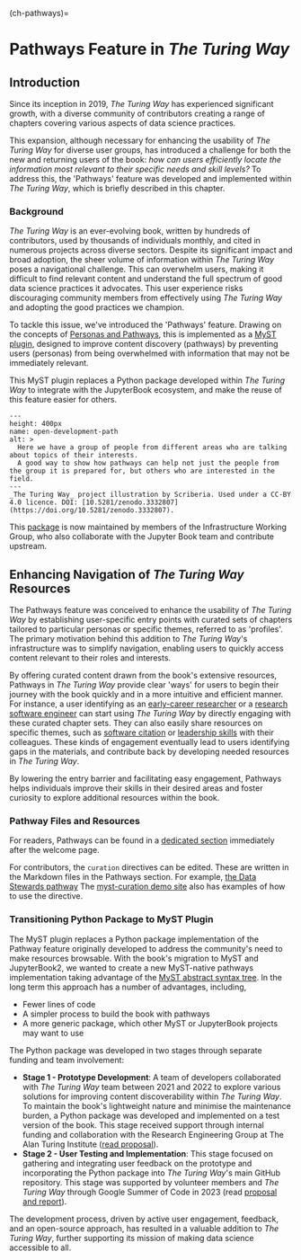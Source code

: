 (ch-pathways)=
# Pathways Feature in *The Turing Way*

## Introduction

Since its inception in 2019, *The Turing Way* has experienced significant growth, with a diverse community of contributors creating a range of chapters covering various aspects of data science practices.

This expansion, although necessary for enhancing the usability of *The Turing Way* for diverse user groups, has introduced a challenge for both the new and returning users of the book: *how can users efficiently locate the information most relevant to their specific needs and skill levels?*
To address this, the 'Pathways' feature was developed and implemented within *The Turing Way*, which is briefly described in this chapter.

### Background

*The Turing Way* is an ever-evolving book, written by hundreds of contributors, used by thousands of individuals monthly, and cited in numerous projects across diverse sectors.
Despite its significant impact and broad adoption, the sheer volume of information within *The Turing Way* poses a navigational challenge.
This can overwhelm users, making it difficult to find relevant content and understand the full spectrum of good data science practices it advocates.
This user experience risks discouraging community members from effectively using *The Turing Way* and adopting the good practices we champion.

To tackle this issue, we've introduced the 'Pathways' feature.
Drawing on the concepts of [Personas and Pathways](#pd-persona), this is implemented as a [MyST plugin](https://github.com/the-turing-way/myst-curation), designed to improve content discovery (pathways) by preventing users (personas) from being overwhelmed with information that may not be immediately relevant.

This MyST plugin replaces a Python package developed within *The Turing Way* to integrate with the JupyterBook ecosystem, and make the reuse of this feature easier for others.

```{figure} ../../figures/open-development-path.jpg
---
height: 400px
name: open-development-path
alt: >
  Here we have a group of people from different areas who are talking about topics of their interests.
  A good way to show how pathways can help not just the people from the group it is prepared for, but others who are interested in the field.
---
_The Turing Way_ project illustration by Scriberia. Used under a CC-BY 4.0 licence. DOI: [10.5281/zenodo.3332807](https://doi.org/10.5281/zenodo.3332807).
```

This [package](https://github.com/the-turing-way/myst-curation) is now maintained by members of the Infrastructure Working Group, who also collaborate with the Jupyter Book team and contribute upstream.

## Enhancing Navigation of *The Turing Way* Resources

The Pathways feature was conceived to enhance the usability of *The Turing Way* by establishing user-specific entry points with curated sets of chapters tailored to particular personas or specific themes, referred to as 'profiles'.
The primary motivation behind this addition to *The Turing Way*'s infrastructure was to simplify navigation, enabling users to quickly access content relevant to their roles and interests.

By offering curated content drawn from the book's extensive resources, Pathways in *The Turing Way* provide clear 'ways' for users to begin their journey with the book quickly and in a more intuitive and efficient manner.
For instance, a user identifying as an [early-career researcher](#pathway-early-career-researchers) or a [research software engineer](#pathway-research-software-engineers) can start using *The Turing Way* by directly engaging with these curated chapter sets.
They can also easily share resources on specific themes, such as [software citation](#pathway-software-citation) or [leadership skills](#pathway-project-leaders) with their colleagues.
These kinds of engagement eventually lead to users identifying gaps in the materials, and contribute back by developing needed resources in *The Turing Way*.

By lowering the entry barrier and facilitating easy engagement, Pathways helps individuals improve their skills in their desired areas and foster curiosity to explore additional resources within the book.

### Pathway Files and Resources

For readers, Pathways can be found in a [dedicated section](#pw) immediately after the welcome page.

For contributors, the `curation` directives can be edited.
These are written in the Markdown files in the Pathways section.
For example, [the Data Stewards pathway](https://github.com/the-turing-way/the-turing-way/blob/main/book/website/pathways/pathways-data-stewards.md)
The [myst-curation demo site](https://the-turing-way.github.io/myst-curation/) also has examples of how to use the directive.

### Transitioning Python Package to MyST Plugin

The MyST plugin replaces a Python package implementation of the Pathway feature originally developed to address the community's need to make resources browsable.
With the book's migration to MyST and JupyterBook2, we wanted to create a new MyST-native pathways implementation taking advantage of the [MyST abstract syntax tree](xref:myst-spec/#myst-abstract-syntax-tree).
In the long term this approach has a number of advantages, including,

- Fewer lines of code
- A simpler process to build the book with pathways
- A more generic package, which other MyST or JupyterBook projects may want to use

The Python package was developed in two stages through separate funding and team involvement:

* **Stage 1 - Prototype Development**: A team of developers collaborated with *The Turing Way* team between 2021 and 2022 to explore various solutions for improving content discoverability within *The Turing Way*.
  To maintain the book's lightweight nature and minimise the maintenance burden, a Python package was developed and implemented on a test version of the book.
  This stage received support through internal funding and collaboration with the Research Engineering Group at The Alan Turing Institute ([read proposal](https://github.com/the-turing-way/project-management/blob/main/proposals/2021-07-ux-funding-turing.md)).
* **Stage 2 - User Testing and Implementation**: This stage focused on gathering and integrating user feedback on the prototype and incorporating the Python package into *The Turing Way*'s main GitHub repository.
  This stage was supported by volunteer members and *The Turing Way* through Google Summer of Code in 2023 (read [proposal and report](https://github.com/the-turing-way/pathways/)).

The development process, driven by active user engagement, feedback, and an open-source approach, has resulted in a valuable addition to *The Turing Way*, further supporting its mission of making data science accessible to all.
